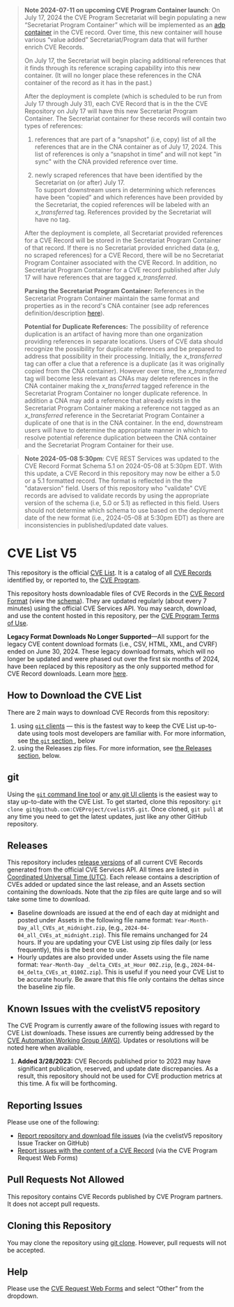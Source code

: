 > **Note 2024-07-11 on upcoming CVE Program Container launch**:  On July 17, 2024 the CVE Program Secretariat will begin populating a new “Secretariat Program Container”  which will be implemented as an [adp container](https://cveproject.github.io/cve-schema/schema/docs/#oneOf_i0_containers_adp) in the CVE record.  Over time, this new container will house various “value added” Secretariat/Program data that will further enrich CVE Records.
>
>On July 17, the Secretariat will begin placing additional references that it finds through its reference scraping capability into this new container.  (It will no longer place these references in the CNA container of the record as it has in the past.)  
>
>After the deployment is complete (which is scheduled to be run from July 17 through July 31), each CVE Record that is in the the CVE Repository on July 17  will have this new Secretariat Program Container.  The Secretariat container for these records will contain two types of references:
>1. references that are part of a “snapshot” (i.e, copy) list of all the references that are in the CNA container as of July 17, 2024.  This list of references is  only a “snapshot in time” and will not kept "in sync" with the CNA provided reference over time.
>
> 2.	newly scraped references that have been identified by the Secretariat on (or after) July 17.  
To support downstream users in determining which references have been “copied” and which references have been provided by the Secretariat, the copied references will be labeled with an *x_transferred*  tag.   References provided by the Secretariat will have no tag.
>
>After the deployment is complete, all Secretariat provided references for a CVE Record will be stored in the Secretariat Program Container of that record.  If there is no Secretariat provided enriched data (e.g, no scraped references) for a CVE Record, there will be no Secretariat Program Container associated with the CVE Record.
> In addition, no Secretariat Program Container for a CVE record published after July 17 will have references that are tagged *x_transferred*.
>
>**Parsing the Secretariat Program Container:** References in the Secretariat Program Container maintain the same format and properties as in the record's CNA container (see adp references definition/description [here](https://cveproject.github.io/cve-schema/schema/docs/#oneOf_i0_containers_adp_items_references)).  
>
> **Potential for Duplicate References:**  The possibility of reference duplication is an artifact of having more than one organization providing references in separate locations. Users of CVE data should recognize the possibility for duplicate references and be prepared to address that possibility in their processing.  Initially, the *x_transferred* tag can offer a clue that a reference is a duplicate (as it was originally copied from the CNA container).  However over time, the *x_transferred* tag will become less relevant as CNAs may delete references in the CNA container making the  *x_transferred* tagged reference in the Secretariat Program Container no longer  duplicate reference.   In addition a CNA may add a reference that already exists in the Secretariat Program Container making a reference not tagged as an *x_transferred* reference in the Secretariat Program Container a duplicate of one that is in the CNA container.  In the end, downstream users will have to determine the appropriate manner in which to resolve potential reference duplication between the CNA container and the Secretariat Program Container for their use. 

> **Note 2024-05-08 5:30pm**:  CVE REST Services was updated to the CVE Record Format Schema 5.1 on 2024-05-08 at 5:30pm EDT.  With this update, a CVE Record in this repository may now be either a 5.0 or a 5.1 formatted record.   The format is reflected in the the "dataversion" field.  Users of this repository who "validate" CVE records are advised to validate records by using the  appropriate version of the schema (i.e, 5.0 or 5.1) as reflected in this field.  Users should not determine which schema to use based on the deployment date of the new format (i.e., 2024-05-08 at 5:30pm EDT)  as there are inconsistencies in published/updated date values.
>  
# CVE List V5

This repository is the official [CVE List](https://www.cve.org/ResourcesSupport/Glossary?activeTerm=glossaryCVEList).  It is a catalog of all [CVE Records](https://www.cve.org/ResourcesSupport/Glossary?activeTerm=glossaryRecord) identified by, or reported to, the [CVE Program](https://www.cve.org/).

This repository hosts downloadable files of CVE Records in the [CVE Record Format](https://www.cve.org/AllResources/CveServices#cve-json-5) (view the [schema](https://github.com/CVEProject/cve-schema)). They are updated regularly (about every 7 minutes) using the official CVE Services API.  You may search, download, and use the content hosted in this repository, per the [CVE Program Terms of Use](https://www.cve.org/Legal/TermsOfUse).

**Legacy Format Downloads No Longer Supported**—All support for the legacy CVE content download formats (i.e., CSV, HTML, XML, and CVRF) ended on June 30, 2024. These legacy download formats, which will no longer be updated and were phased out over the first six months of 2024, have been replaced by this repository as the only supported method for CVE Record downloads. Learn more [here](https://www.cve.org/Media/News/item/blog/2024/07/02/Legacy-CVE-Download-Formats-No-Longer-Supported). 

## How to Download the CVE List

There are 2 main ways to download CVE Records from this repository:
1. using [`git` clients](https://git-scm.com/) — this is the fastest way to keep the CVE List up-to-date using tools most developers are familiar with.  For more information, see [the `git` section ](#git), below
2. using the Releases zip files.  For more information, see [the Releases section](#releases), below.

## git

Using the [`git` command line tool](https://git-scm.com/) or [any git UI clients](https://git-scm.com/downloads/guis) is the easiest way to stay up-to-date with the CVE List.  To get started, clone this repository:  `git clone git@github.com:CVEProject/cvelistV5.git`.
Once cloned, `git pull` at any time you need to get the latest updates, just like any other GitHub repository.

## Releases

This repository includes [release versions](https://github.com/CVEProject/cvelistV5/releases) of all current CVE Records generated from the official CVE Services API. All times are listed in [Coordinated Universal Time (UTC)](https://en.wikipedia.org/wiki/Coordinated_Universal_Time).  Each release contains a description of CVEs added or updated since the last release, and an Assets section containing the downloads.  Note that the zip files are quite large and so will take some time to download.
* Baseline downloads are issued at the end of each day at midnight and posted under Assets in the following file name format: `Year-Month-Day_all_CVEs_at_midnight.zip`, (e.g., `2024-04-04_all_CVEs_at_midnight.zip`).  This file remains unchanged for 24 hours.  If you are updating your CVE List using zip files daily (or less frequently), this is the best one to use.
* Hourly updates are also provided under Assets using the file name format: `Year-Month-Day _delta_CVEs_at_Hour 00Z.zip`, (e.g., `2024-04-04_delta_CVEs_at_0100Z.zip`).  This is useful if you need your CVE List to be accurate hourly.  Be aware that this file only contains the deltas since the baseline zip file.

## Known Issues with the cvelistV5 repository

The CVE Program is currently aware of the following issues with regard to CVE List downloads. These issues are currently being addressed by the [CVE Automation Working Group (AWG)](https://www.cve.org/ProgramOrganization/WorkingGroups#AutomationWorkingGroupAWG). Updates or resolutions will be noted here when available.

1. **Added 3/28/2023:** CVE Records published prior to 2023 may have significant publication, reserved, and update date discrepancies. As a result, this repository should not be used for CVE production metrics at this time. A fix will be forthcoming. 

## Reporting Issues 

Please use one of the following: 

- [Report repository and download file issues](https://github.com/CVEProject/cvelistV5/issues) (via the cvelistV5 repository Issue Tracker on GitHub)
- [Report issues with the content of a CVE Record](https://cveform.mitre.org/) (via the CVE Program Request Web Forms) 

## Pull Requests Not Allowed 

This repository contains CVE Records published by CVE Program partners. It does not accept pull requests.

## Cloning this Repository

You may clone the repository using [git clone](https://github.com/git-guides/git-clone). However, pull requests will not be accepted. 

## Help

Please use the [CVE Request Web Forms](https://cveform.mitre.org/) and select “Other” from the dropdown.

